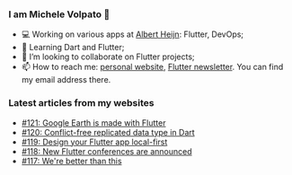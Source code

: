 ### I am Michele Volpato 👋

- 💻 Working on various apps at [Albert Heijn](https://github.com/RoyalAholdDelhaize): Flutter, DevOps;
- 🌱 Learning Dart and Flutter;
- 📱 I’m looking to collaborate on Flutter projects;
- 📫 How to reach me: [personal website](https://volpato.dev), [Flutter newsletter](https://flutternewsletter.volpato.dev). You can find my email address there.

### Latest articles from my websites

<!-- BLOG-POST-LIST:START -->
- [#121: Google Earth is made with Flutter](https://flutternewsletter.volpato.dev/news/121-google-earth-is-made-with-flutter/)
- [#120: Conflict-free replicated data type in Dart](https://flutternewsletter.volpato.dev/news/120-conflict-free-replicated-data-type-in-dart/)
- [#119: Design your Flutter app local-first](https://flutternewsletter.volpato.dev/news/119-design-your-flutter-app-local-first/)
- [#118: New Flutter conferences are announced](https://flutternewsletter.volpato.dev/news/118-new-flutter-conferences-are-announced/)
- [#117: We&#39;re better than this](https://flutternewsletter.volpato.dev/news/117-we-are-better-than-this/)
<!-- BLOG-POST-LIST:END -->
